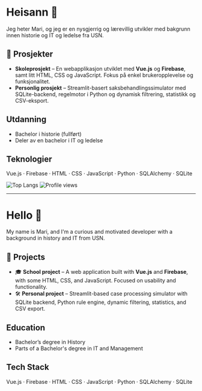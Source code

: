 # Heisann 👋

Jeg heter Mari, og jeg er en nysgjerrig og lærevillig utvikler med bakgrunn innen historie og IT og ledelse fra USN. 

## 📌 Prosjekter

- **Skoleprosjekt** – En webapplikasjon utviklet med **Vue.js** og **Firebase**, samt litt HTML, CSS og JavaScript. Fokus på enkel brukeropplevelse og funksjonalitet.
- **Personlig prosjekt** – Streamlit-basert saksbehandlingssimulator med SQLite-backend, regelmotor i Python og dynamisk filtrering, statistikk og CSV-eksport.

## Utdanning

- Bachelor i historie (fullført)
- Deler av en bachelor i IT og ledelse

## Teknologier

Vue.js · Firebase · HTML · CSS · JavaScript · Python · SQLAlchemy · SQLite

![Top Langs](https://github-readme-stats.vercel.app/api/top-langs/?username=Marisolos&layout=compact&theme=dark)
![Profile views](https://komarev.com/ghpvc/?username=Marisolos&color=orange)


---

# Hello 👋

My name is Mari, and I'm a curious and motivated developer with a background in history and IT from USN. 

## 📌 Projects

- 🎓 **School project** – A web application built with **Vue.js** and **Firebase**, with some HTML, CSS, and JavaScript. Focused on usability and functionality.
- 🛠 **Personal project** – Streamlit-based case processing simulator with SQLite backend, Python rule engine, dynamic filtering, statistics, and CSV export.

## Education

- Bachelor’s degree in History
- Parts of a Bachelor's degree in IT and Management

## Tech Stack

Vue.js · Firebase · HTML · CSS · JavaScript · Python · SQLAlchemy · SQLite



